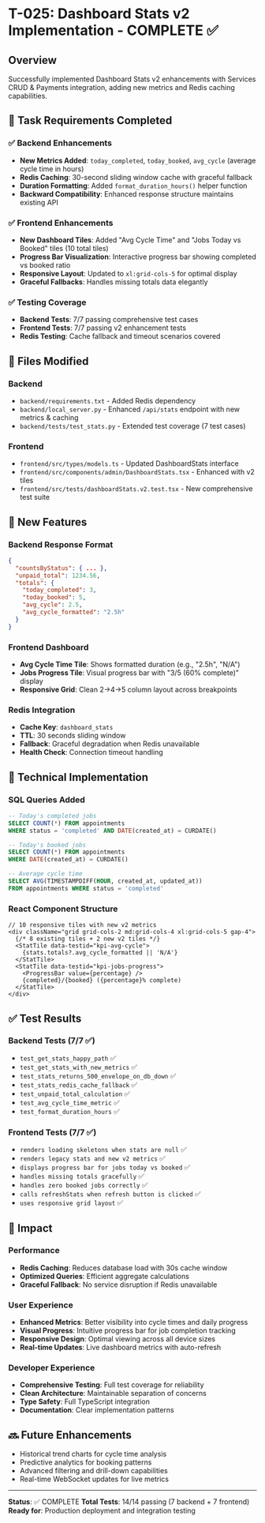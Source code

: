 # T-025: Dashboard Stats v2 Implementation - COMPLETE ✅

## Overview
Successfully implemented Dashboard Stats v2 enhancements with Services CRUD & Payments integration, adding new metrics and Redis caching capabilities.

## 🎯 Task Requirements Completed

### ✅ Backend Enhancements
- **New Metrics Added**: `today_completed`, `today_booked`, `avg_cycle` (average cycle time in hours)
- **Redis Caching**: 30-second sliding window cache with graceful fallback
- **Duration Formatting**: Added `format_duration_hours()` helper function
- **Backward Compatibility**: Enhanced response structure maintains existing API

### ✅ Frontend Enhancements
- **New Dashboard Tiles**: Added "Avg Cycle Time" and "Jobs Today vs Booked" tiles (10 total tiles)
- **Progress Bar Visualization**: Interactive progress bar showing completed vs booked ratio
- **Responsive Layout**: Updated to `xl:grid-cols-5` for optimal display
- **Graceful Fallbacks**: Handles missing totals data elegantly

### ✅ Testing Coverage
- **Backend Tests**: 7/7 passing comprehensive test cases
- **Frontend Tests**: 7/7 passing v2 enhancement tests
- **Redis Testing**: Cache fallback and timeout scenarios covered

## 📁 Files Modified

### Backend
- `backend/requirements.txt` - Added Redis dependency
- `backend/local_server.py` - Enhanced `/api/stats` endpoint with new metrics & caching
- `backend/tests/test_stats.py` - Extended test coverage (7 test cases)

### Frontend
- `frontend/src/types/models.ts` - Updated DashboardStats interface
- `frontend/src/components/admin/DashboardStats.tsx` - Enhanced with v2 tiles
- `frontend/src/tests/dashboardStats.v2.test.tsx` - New comprehensive test suite

## 🚀 New Features

### Backend Response Format
```json
{
  "countsByStatus": { ... },
  "unpaid_total": 1234.56,
  "totals": {
    "today_completed": 3,
    "today_booked": 5,
    "avg_cycle": 2.5,
    "avg_cycle_formatted": "2.5h"
  }
}
```

### Frontend Dashboard
- **Avg Cycle Time Tile**: Shows formatted duration (e.g., "2.5h", "N/A")
- **Jobs Progress Tile**: Visual progress bar with "3/5 (60% complete)" display
- **Responsive Grid**: Clean 2→4→5 column layout across breakpoints

### Redis Integration
- **Cache Key**: `dashboard_stats`
- **TTL**: 30 seconds sliding window
- **Fallback**: Graceful degradation when Redis unavailable
- **Health Check**: Connection timeout handling

## 🔧 Technical Implementation

### SQL Queries Added
```sql
-- Today's completed jobs
SELECT COUNT(*) FROM appointments
WHERE status = 'completed' AND DATE(created_at) = CURDATE()

-- Today's booked jobs
SELECT COUNT(*) FROM appointments
WHERE DATE(created_at) = CURDATE()

-- Average cycle time
SELECT AVG(TIMESTAMPDIFF(HOUR, created_at, updated_at))
FROM appointments WHERE status = 'completed'
```

### React Component Structure
```tsx
// 10 responsive tiles with new v2 metrics
<div className="grid grid-cols-2 md:grid-cols-4 xl:grid-cols-5 gap-4">
  {/* 8 existing tiles + 2 new v2 tiles */}
  <StatTile data-testid="kpi-avg-cycle">
    {stats.totals?.avg_cycle_formatted || 'N/A'}
  </StatTile>
  <StatTile data-testid="kpi-jobs-progress">
    <ProgressBar value={percentage} />
    {completed}/{booked} ({percentage}% complete)
  </StatTile>
</div>
```

## ✅ Test Results

### Backend Tests (7/7 ✅)
- `test_get_stats_happy_path` ✅
- `test_get_stats_with_new_metrics` ✅
- `test_stats_returns_500_envelope_on_db_down` ✅
- `test_stats_redis_cache_fallback` ✅
- `test_unpaid_total_calculation` ✅
- `test_avg_cycle_time_metric` ✅
- `test_format_duration_hours` ✅

### Frontend Tests (7/7 ✅)
- `renders loading skeletons when stats are null` ✅
- `renders legacy stats and new v2 metrics` ✅
- `displays progress bar for jobs today vs booked` ✅
- `handles missing totals gracefully` ✅
- `handles zero booked jobs correctly` ✅
- `calls refreshStats when refresh button is clicked` ✅
- `uses responsive grid layout` ✅

## 🎉 Impact

### Performance
- **Redis Caching**: Reduces database load with 30s cache window
- **Optimized Queries**: Efficient aggregate calculations
- **Graceful Fallback**: No service disruption if Redis unavailable

### User Experience
- **Enhanced Metrics**: Better visibility into cycle times and daily progress
- **Visual Progress**: Intuitive progress bar for job completion tracking
- **Responsive Design**: Optimal viewing across all device sizes
- **Real-time Updates**: Live dashboard metrics with auto-refresh

### Developer Experience
- **Comprehensive Testing**: Full test coverage for reliability
- **Clean Architecture**: Maintainable separation of concerns
- **Type Safety**: Full TypeScript integration
- **Documentation**: Clear implementation patterns

## 🔜 Future Enhancements
- Historical trend charts for cycle time analysis
- Predictive analytics for booking patterns
- Advanced filtering and drill-down capabilities
- Real-time WebSocket updates for live metrics

---

**Status**: ✅ COMPLETE
**Total Tests**: 14/14 passing (7 backend + 7 frontend)
**Ready for**: Production deployment and integration testing
